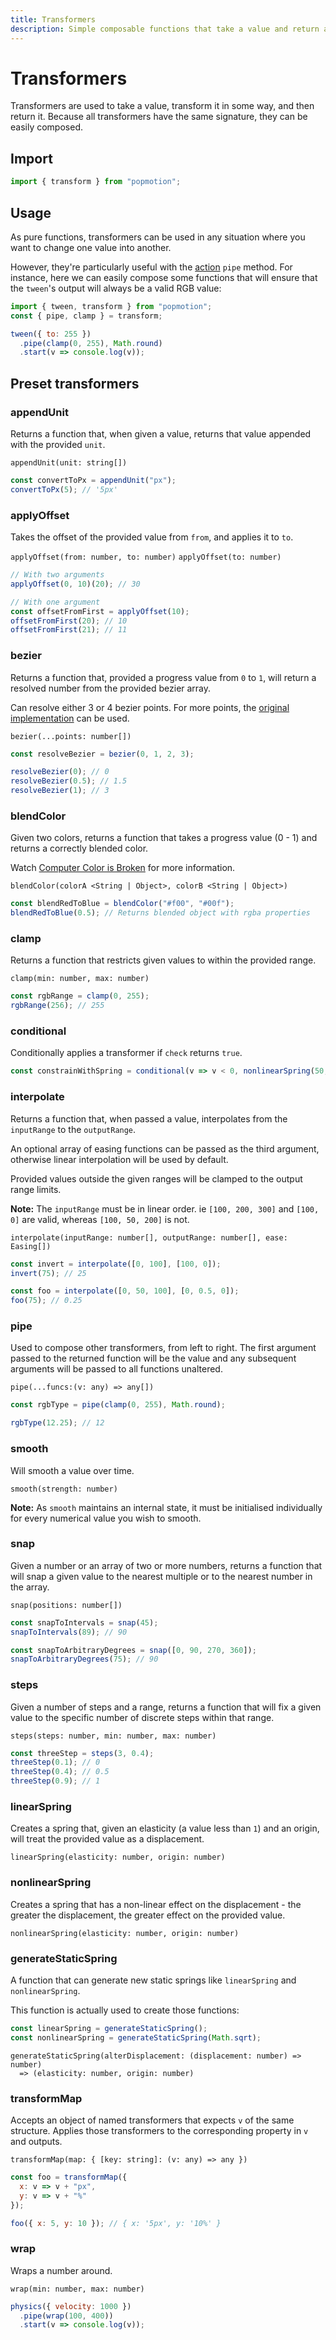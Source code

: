 ```yaml
---
title: Transformers
description: Simple composable functions that take a value and return a new one.
---
```


# Transformers

Transformers are used to take a value, transform it in some way, and then return it. Because all transformers have the same signature, they can be easily composed.

<TOC />

## Import

```javascript
import { transform } from "popmotion";
```

## Usage

As pure functions, transformers can be used in any situation where you want to change one value into another.

However, they're particularly useful with the [action](/api/action) `pipe` method. For instance, here we can easily compose some functions that will ensure that the `tween`'s output will always be a valid RGB value:

```javascript
import { tween, transform } from "popmotion";
const { pipe, clamp } = transform;

tween({ to: 255 })
  .pipe(clamp(0, 255), Math.round)
  .start(v => console.log(v));
```

## Preset transformers

### appendUnit

Returns a function that, when given a value, returns that value appended with the provided `unit`.

`appendUnit(unit: string[])`

```javascript
const convertToPx = appendUnit("px");
convertToPx(5); // '5px'
```

### applyOffset

Takes the offset of the provided value from `from`, and applies it to `to`.

`applyOffset(from: number, to: number)`
`applyOffset(to: number)`

```javascript
// With two arguments
applyOffset(0, 10)(20); // 30

// With one argument
const offsetFromFirst = applyOffset(10);
offsetFromFirst(20); // 10
offsetFromFirst(21); // 11
```

### bezier

Returns a function that, provided a progress value from `0` to `1`, will return a resolved number from the provided bezier array.

Can resolve either 3 or 4 bezier points. For more points, the [original implementation](https://github.com/hughsk/bezier) can be used.

`bezier(...points: number[])`

```javascript
const resolveBezier = bezier(0, 1, 2, 3);

resolveBezier(0); // 0
resolveBezier(0.5); // 1.5
resolveBezier(1); // 3
```

### blendColor

Given two colors, returns a function that takes a progress value (0 - 1) and returns a correctly blended color.

Watch [Computer Color is Broken](https://www.youtube.com/watch?v=LKnqECcg6Gw) for more information.

`blendColor(colorA <String | Object>, colorB <String | Object>)`

```javascript
const blendRedToBlue = blendColor("#f00", "#00f");
blendRedToBlue(0.5); // Returns blended object with rgba properties
```

### clamp

Returns a function that restricts given values to within the provided range.

`clamp(min: number, max: number)`

```javascript
const rgbRange = clamp(0, 255);
rgbRange(256); // 255
```

### conditional

Conditionally applies a transformer if `check` returns `true`.

```javascript
const constrainWithSpring = conditional(v => v < 0, nonlinearSpring(50, 0));
```

### interpolate

Returns a function that, when passed a value, interpolates from the `inputRange` to the `outputRange`.

An optional array of easing functions can be passed as the third argument, otherwise linear interpolation will be used by default.

Provided values outside the given ranges will be clamped to the output range limits.

**Note:** The `inputRange` must be in linear order. ie `[100, 200, 300]` and `[100, 0]` are valid, whereas `[100, 50, 200]` is not.

`interpolate(inputRange: number[], outputRange: number[], ease: Easing[])`

```javascript
const invert = interpolate([0, 100], [100, 0]);
invert(75); // 25

const foo = interpolate([0, 50, 100], [0, 0.5, 0]);
foo(75); // 0.25
```

### pipe

Used to compose other transformers, from left to right. The first argument passed to the returned function will be the value and any subsequent arguments will be passed to all functions unaltered.

`pipe(...funcs:(v: any) => any[])`

```javascript
const rgbType = pipe(clamp(0, 255), Math.round);

rgbType(12.25); // 12
```

### smooth

Will smooth a value over time.

`smooth(strength: number)`

**Note:** As `smooth` maintains an internal state, it must be initialised individually for every numerical value you wish to smooth.

### snap

Given a number or an array of two or more numbers, returns a function that will snap a given value to the nearest multiple or to the nearest number in the array.

`snap(positions: number[])`

```javascript
const snapToIntervals = snap(45);
snapToIntervals(89); // 90

const snapToArbitraryDegrees = snap([0, 90, 270, 360]);
snapToArbitraryDegrees(75); // 90
```

### steps

Given a number of steps and a range, returns a function that will fix a given value to the specific number of discrete steps within that range.

`steps(steps: number, min: number, max: number)`

```javascript
const threeStep = steps(3, 0.4);
threeStep(0.1); // 0
threeStep(0.4); // 0.5
threeStep(0.9); // 1
```

### linearSpring

Creates a spring that, given an elasticity (a value less than `1`) and an origin, will treat the provided value as a displacement.

`linearSpring(elasticity: number, origin: number)`

### nonlinearSpring

Creates a spring that has a non-linear effect on the displacement - the greater the displacement, the greater effect on the provided value.

`nonlinearSpring(elasticity: number, origin: number)`

### generateStaticSpring

A function that can generate new static springs like `linearSpring` and `nonlinearSpring`.

This function is actually used to create those functions:

```javascript
const linearSpring = generateStaticSpring();
const nonlinearSpring = generateStaticSpring(Math.sqrt);
```

```
generateStaticSpring(alterDisplacement: (displacement: number) => number)
  => (elasticity: number, origin: number)
```

### transformMap

Accepts an object of named transformers that expects `v` of the same structure. Applies those transformers to the corresponding property in `v` and outputs.

`transformMap(map: { [key: string]: (v: any) => any })`

```javascript
const foo = transformMap({
  x: v => v + "px",
  y: v => v + "%"
});

foo({ x: 5, y: 10 }); // { x: '5px', y: '10%' }
```

### wrap

Wraps a number around.

`wrap(min: number, max: number)`

```javascript
physics({ velocity: 1000 })
  .pipe(wrap(100, 400))
  .start(v => console.log(v));
```
